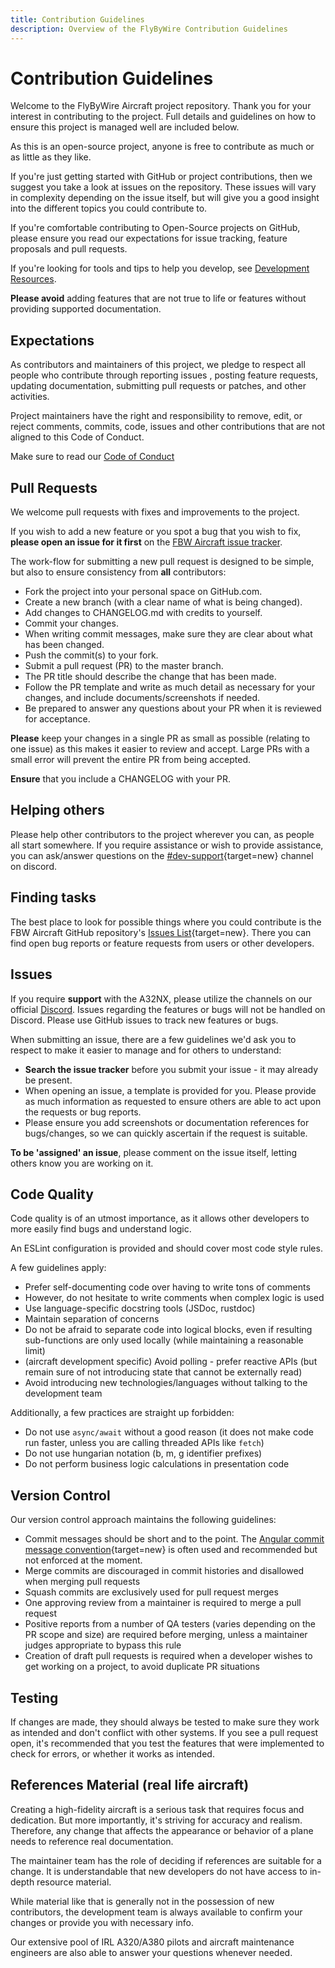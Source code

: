 ```yaml
---
title: Contribution Guidelines
description: Overview of the FlyByWire Contribution Guidelines
---
```


# Contribution Guidelines

Welcome to the FlyByWire Aircraft project repository. Thank you for your interest in contributing to the project. Full 
details and guidelines on how to ensure this project is managed well are included below.

As this is an open-source project, anyone is free to contribute as much or as little as they like.

If you're just getting started with GitHub or project contributions, then we suggest you take a look at issues on the 
repository. These issues will vary in complexity depending on the issue itself, but will give you a good insight into 
the different topics you could contribute to.

If you're comfortable contributing to Open-Source projects on GitHub, please ensure you read our expectations for issue 
tracking, feature proposals and pull requests.

If you're looking for tools and tips to help you develop, see [Development Resources](resources.md).

**Please avoid** adding features that are not true to life or features without providing supported documentation.

## Expectations

As contributors and maintainers of this project, we pledge to respect all people who contribute through reporting issues
, posting feature requests, updating documentation, submitting pull requests or patches, and other activities.

Project maintainers have the right and responsibility to remove, edit, or reject comments, commits, code, issues and
other contributions that are not aligned to this Code of Conduct.

Make sure to read our [Code of Conduct](https://github.com/flybywiresim/aircraft/blob/master/CODE_OF_CONDUCT.md)

## Pull Requests

We welcome pull requests with fixes and improvements to the project.

If you wish to add a new feature or you spot a bug that you wish to fix, **please open an issue for it first** on the
[FBW Aircraft issue tracker](https://github.com/flybywiresim/aircraft/issues).

The work-flow for submitting a new pull request is designed to be simple, but also to ensure consistency from **all** 
contributors:

- Fork the project into your personal space on GitHub.com.
- Create a new branch (with a clear name of what is being changed).
- Add changes to CHANGELOG.md with credits to yourself.
- Commit your changes.
- When writing commit messages, make sure they are clear about what has been changed.
- Push the commit(s) to your fork.
- Submit a pull request (PR) to the master branch.
- The PR title should describe the change that has been made.
- Follow the PR template and write as much detail as necessary for your changes, and include documents/screenshots if
  needed.
- Be prepared to answer any questions about your PR when it is reviewed for acceptance.

**Please** keep your changes in a single PR as small as possible (relating to one issue) as this makes it easier to 
review and accept.  Large PRs with a small error will prevent the entire PR from being accepted.

**Ensure** that you include a CHANGELOG with your PR.

## Helping others

Please help other contributors to the project wherever you can, as people all start somewhere. If you require assistance
or wish to provide assistance, you can ask/answer questions on the 
[#dev-support](https://discord.gg/v3jAxJpwZm){target=new} channel on discord.

## Finding tasks

The best place to look for possible things where you could contribute is the FBW Aircraft GitHub repository's 
[Issues List](https://github.com/flybywiresim/aircraft/issues){target=new}. There you can find open bug reports or 
feature requests from users or other developers.

## Issues

If you require **support** with the A32NX, please utilize the channels on our official 
[Discord](https://discord.gg/flybywire). Issues regarding the features or bugs will not be handled on Discord. Please 
use GitHub issues to track new features or bugs.

When submitting an issue, there are a few guidelines we'd ask you to respect to make it easier to manage and for others 
to understand:

- **Search the issue tracker** before you submit your issue - it may already be present.
- When opening an issue, a template is provided for you. Please provide as much information as requested to ensure 
  others are able to act upon the requests or bug reports.
- Please ensure you add screenshots or documentation references for bugs/changes, so we can quickly ascertain if the 
  request is suitable.

**To be 'assigned' an issue**, please comment on the issue itself, letting others know you are working on it.

## Code Quality

Code quality is of an utmost importance, as it allows other developers to more easily find bugs and understand logic.

An ESLint configuration is provided and should cover most code style rules.

A few guidelines apply:

- Prefer self-documenting code over having to write tons of comments
- However, do not hesitate to write comments when complex logic is used
- Use language-specific docstring tools (JSDoc, rustdoc)
- Maintain separation of concerns
- Do not be afraid to separate code into logical blocks, even if resulting sub-functions are only used locally (while 
  maintaining a reasonable limit)
- (aircraft development specific) Avoid polling - prefer reactive APIs (but remain sure of not introducing state that 
  cannot be externally read)
- Avoid introducing new technologies/languages without talking to the development team

Additionally, a few practices are straight up forbidden:

- Do not use `async/await` without a good reason (it does not make code run faster, unless you are calling threaded APIs
  like `fetch`)
- Do not use hungarian notation (b, m, g identifier prefixes)
- Do not perform business logic calculations in presentation code

## Version Control

Our version control approach maintains the following guidelines:

- Commit messages should be short and to the point. The 
  [Angular commit message convention](https://github.com/angular/angular/blob/master/CONTRIBUTING.md#-commit-message-format){target=new} 
  is often used and recommended but not enforced at the moment.
- Merge commits are discouraged in commit histories and disallowed when merging pull requests
- Squash commits are exclusively used for pull request merges
- One approving review from a maintainer is required to merge a pull request
- Positive reports from a number of QA testers (varies depending on the PR scope and size) are required before merging, 
  unless a maintainer judges appropriate to bypass this rule
- Creation of draft pull requests is required when a developer wishes to get working on a project, to avoid duplicate PR
  situations

## Testing

If changes are made, they should always be tested to make sure they work as intended and don't conflict with other 
systems. If you see a pull request open, it's recommended that you test the features that were implemented to check for 
errors, or whether it works as intended.

## References Material (real life aircraft)

Creating a high-fidelity aircraft is a serious task that requires focus and dedication. But more importantly, it's 
striving for accuracy and realism. Therefore, any change that affects the appearance or behavior of a plane needs to 
reference real documentation.

The maintainer team has the role of deciding if references are suitable for a change. It is understandable that new 
developers do not have access to in-depth resource material.

While material like that is generally not in the possession of new contributors, the development team is always 
available to confirm your changes or provide you with necessary info.

Our extensive pool of IRL A320/A380 pilots and aircraft maintenance engineers are also able to answer your questions 
whenever needed.
